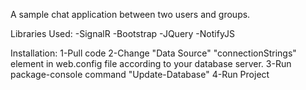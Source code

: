 A sample chat application between two users and groups.

Libraries Used:
-SignalR
-Bootstrap
-JQuery
-NotifyJS

Installation:
1-Pull code
2-Change "Data Source" "connectionStrings" element in web.config file according to your database server.
3-Run package-console command "Update-Database"
4-Run Project
